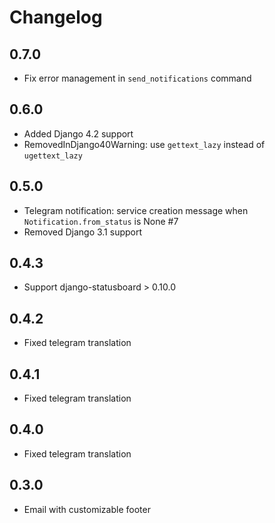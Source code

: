 # Changelog

## 0.7.0

- Fix error management in `send_notifications` command

## 0.6.0

- Added Django 4.2 support
- RemovedInDjango40Warning: use `gettext_lazy` instead of `ugettext_lazy`

## 0.5.0

- Telegram notification: service creation message when `Notification.from_status` is None #7
- Removed Django 3.1 support

## 0.4.3

- Support django-statusboard > 0.10.0

## 0.4.2

- Fixed telegram translation

## 0.4.1

- Fixed telegram translation

## 0.4.0

- Fixed telegram translation

## 0.3.0

- Email with customizable footer
